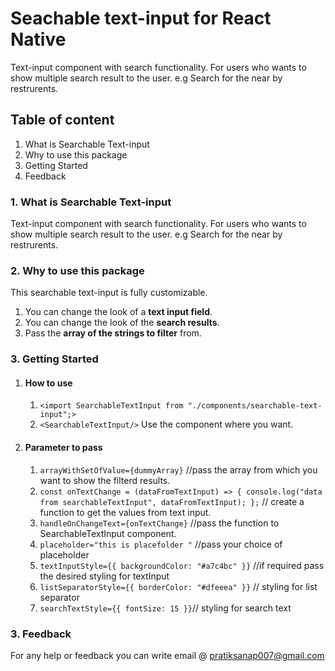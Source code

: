 # Seachable text-input for React Native

Text-input component with search functionality.
For users who wants to show multiple search result to the user.
e.g Search for the near by restrurents.

## Table of content

1. What is Searchable Text-input
2. Why to use this package
3. Getting Started
4. Feedback

### 1. What is Searchable Text-input

Text-input component with search functionality.
For users who wants to show multiple search result to the user.
e.g Search for the near by restrurents.

### 2. Why to use this package

This searchable text-input is fully customizable.

1. You can change the look of a **text input field**.
2. You can change the look of the **search results**.
3. Pass the **array of the strings to filter** from.

### 3. Getting Started

1. #### How to use

   1. `<import SearchableTextInput from "./components/searchable-text-input";>`
   2. `<SearchableTextInput/>` Use the component where you want.

2. #### Parameter to pass
   1. `arrayWithSetOfValue={dummyArray}` //pass the array from which you want to show the filterd results.
   2. `const onTextChange = (dataFromTextInput) => { console.log("data from searchableTextInput", dataFromTextInput); };` // create a function to get the values from text input.
   3. `handleOnChangeText={onTextChange}` //pass the function to SearchableTextInput component.
   4. `placeholder="this is placefolder "` //pass your choice of placeholder
   5. `textInputStyle={{ backgroundColor: "#a7c4bc" }}` //if required pass the desired styling for textInput
   6. `listSeparatorStyle={{ borderColor: "#dfeeea" }}` // styling for list separator
   7. `searchTextStyle={{ fontSize: 15 }}`// styling for search text

### 3. Feedback
For any help or feedback you can write email @ pratiksanap007@gmail.com

